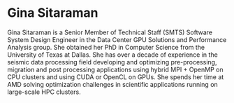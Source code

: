 <head>
  <meta charset="UTF-8">
  <meta name="description" content="Gina Sitaraman">
  <meta name="keywords" content="AMD GPU, HPC, MI300, MI250, ROCm, blog, contributor, blog author">
</head>

# Gina Sitaraman

Gina Sitaraman is a Senior Member of Technical Staff (SMTS) Software System Design
Engineer in the Data Center GPU Solutions and Performance Analysis group. She obtained her PhD in
Computer Science from the University of Texas at Dallas. She has over a decade of
experience in the seismic data processing field developing and optimizing pre-processing,
migration and post processing applications using hybrid MPI + OpenMP on CPU clusters
and using CUDA or OpenCL on GPUs. She spends her time at AMD solving optimization
challenges in scientific applications running on large-scale HPC clusters.
